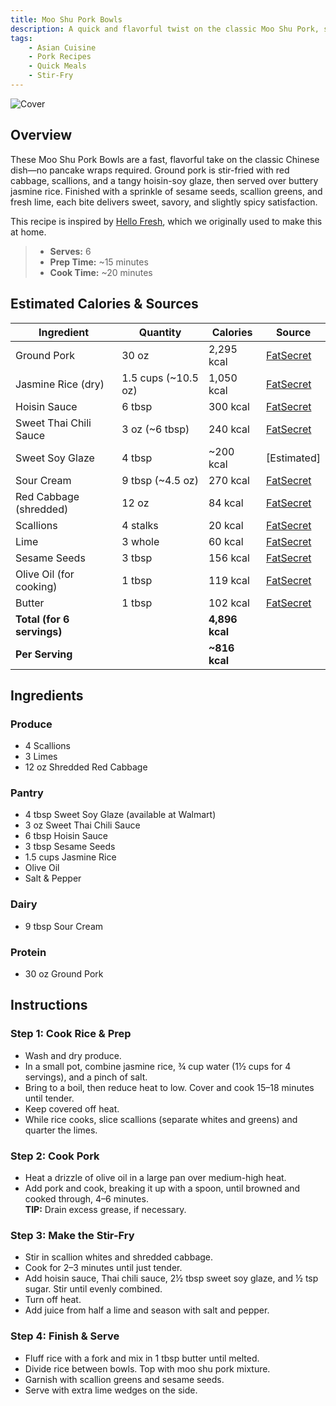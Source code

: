 ```yaml
---
title: Moo Shu Pork Bowls
description: A quick and flavorful twist on the classic Moo Shu Pork, served in bowls with jasmine rice, red cabbage, and a tangy hoisin-soy glaze.
tags:
    - Asian Cuisine
    - Pork Recipes
    - Quick Meals
    - Stir-Fry
---
```


![Cover](/img/asian/moo_shu_pork_bowls/cover.png)

## Overview

These Moo Shu Pork Bowls are a fast, flavorful take on the classic Chinese dish—no pancake wraps required. Ground pork is stir-fried with red cabbage, scallions, and a tangy hoisin-soy glaze, then served over buttery jasmine rice. Finished with a sprinkle of sesame seeds, scallion greens, and fresh lime, each bite delivers sweet, savory, and slightly spicy satisfaction.

This recipe is inspired by [Hello Fresh], which we originally used to make this at home.

> - **Serves:** 6
> - **Prep Time:** ~15 minutes
> - **Cook Time:** ~20 minutes

## Estimated Calories & Sources

| **Ingredient**             | **Quantity**        | **Calories**   | **Source**                                                                                          |
| -------------------------- | ------------------- | -------------- | --------------------------------------------------------------------------------------------------- |
| Ground Pork                | 30 oz               | 2,295 kcal     | [FatSecret](https://www.fatsecret.com/calories-nutrition/usda/ground-pork-cooked)                   |
| Jasmine Rice (dry)         | 1.5 cups (~10.5 oz) | 1,050 kcal     | [FatSecret](https://www.fatsecret.com/calories-nutrition/generic/white-rice-cooked?portionid=34344) |
| Hoisin Sauce               | 6 tbsp              | 300 kcal       | [FatSecret](https://www.fatsecret.com/calories-nutrition/lee-kum-kee/hoisin-sauce)                  |
| Sweet Thai Chili Sauce     | 3 oz (~6 tbsp)      | 240 kcal       | [FatSecret](https://www.fatsecret.com/calories-nutrition/thai-kitchen/sweet-red-chili-sauce)        |
| Sweet Soy Glaze            | 4 tbsp              | ~200 kcal      | [Estimated]                                                                                         |
| Sour Cream                 | 9 tbsp (~4.5 oz)    | 270 kcal       | [FatSecret](https://www.fatsecret.com/calories-nutrition/usda/sour-cream)                           |
| Red Cabbage (shredded)     | 12 oz               | 84 kcal        | [FatSecret](https://www.fatsecret.com/calories-nutrition/generic/cabbage-red-raw)                   |
| Scallions                  | 4 stalks            | 20 kcal        | [FatSecret](https://www.fatsecret.com/calories-nutrition/generic/scallions)                         |
| Lime                       | 3 whole             | 60 kcal        | [FatSecret](https://www.fatsecret.com/calories-nutrition/usda/limes)                                |
| Sesame Seeds               | 3 tbsp              | 156 kcal       | [FatSecret](https://www.fatsecret.com/calories-nutrition/usda/sesame-seeds)                         |
| Olive Oil (for cooking)    | 1 tbsp              | 119 kcal       | [FatSecret](https://www.fatsecret.com/calories-nutrition/usda/olive-oil)                            |
| Butter                     | 1 tbsp              | 102 kcal       | [FatSecret](https://www.fatsecret.com/calories-nutrition/usda/butter-unsalted)                      |
| **Total (for 6 servings)** |                     | **4,896 kcal** |                                                                                                     |
| **Per Serving**            |                     | **~816 kcal**  |                                                                                                     |

## Ingredients

### Produce

- 4 Scallions
- 3 Limes
- 12 oz Shredded Red Cabbage

### Pantry

- 4 tbsp Sweet Soy Glaze (available at Walmart)
- 3 oz Sweet Thai Chili Sauce
- 6 tbsp Hoisin Sauce
- 3 tbsp Sesame Seeds
- 1.5 cups Jasmine Rice
- Olive Oil
- Salt & Pepper

### Dairy

- 9 tbsp Sour Cream

### Protein

- 30 oz Ground Pork

## Instructions

### Step 1: Cook Rice & Prep

- Wash and dry produce.  
- In a small pot, combine jasmine rice, ¾ cup water (1½ cups for 4 servings), and a pinch of salt.  
- Bring to a boil, then reduce heat to low. Cover and cook 15–18 minutes until tender.  
- Keep covered off heat.  
- While rice cooks, slice scallions (separate whites and greens) and quarter the limes.

### Step 2: Cook Pork

- Heat a drizzle of olive oil in a large pan over medium-high heat.  
- Add pork and cook, breaking it up with a spoon, until browned and cooked through, 4–6 minutes.  
**TIP:** Drain excess grease, if necessary.

### Step 3: Make the Stir-Fry

- Stir in scallion whites and shredded cabbage.  
- Cook for 2–3 minutes until just tender.  
- Add hoisin sauce, Thai chili sauce, 2½ tbsp sweet soy glaze, and ½ tsp sugar. Stir until evenly combined.  
- Turn off heat.  
- Add juice from half a lime and season with salt and pepper.

### Step 4: Finish & Serve

- Fluff rice with a fork and mix in 1 tbsp butter until melted.  
- Divide rice between bowls. Top with moo shu pork mixture.  
- Garnish with scallion greens and sesame seeds.  
- Serve with extra lime wedges on the side.

<!-- Links -->

[Hello Fresh]: https://www.hellofresh.com/recipes/moo-shu-pork-bowls-61cb2d5696416a73f4200714